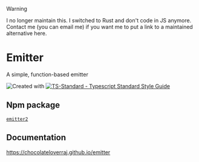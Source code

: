 > [!WARNING]
> I no longer maintain this. I switched to Rust and don't code in JS anymore. Contact me (you can email me) if you want me to put a link to a maintained alternative here.

# Emitter
A simple, function-based emitter

![Created with ](https://img.shields.io/badge/Created%20with-@programmerraj/create-3cb371?style=flat)
[![TS-Standard - Typescript Standard Style Guide](https://badgen.net/badge/code%20style/ts-standard/blue?icon=typescript)](https://github.com/standard/ts-standard)

## Npm package
[`emitter2`](https://www.npmjs.com/package/emitter2)

## Documentation
https://chocolateloverraj.github.io/emitter
